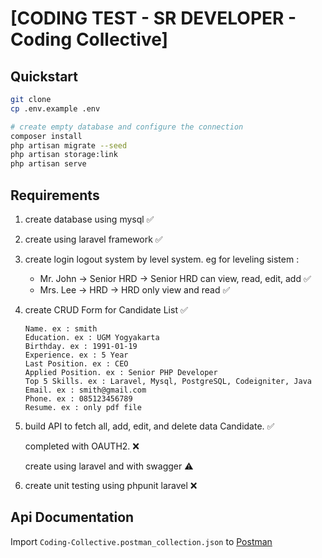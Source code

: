 # [CODING TEST - SR DEVELOPER - Coding Collective]

## Quickstart
```sh
git clone
cp .env.example .env

# create empty database and configure the connection
composer install
php artisan migrate --seed
php artisan storage:link
php artisan serve
```

## Requirements

1. create database using mysql :white_check_mark:
2. create using laravel framework :white_check_mark:
3. create login logout system by level system.
eg for leveling sistem :
    - Mr. John -> Senior HRD -> Senior HRD can view, read, edit, add :white_check_mark:
    - Mrs. Lee -> HRD -> HRD only view and read :white_check_mark:
4. create CRUD Form for Candidate List :white_check_mark:

    ```
    Name. ex : smith
    Education. ex : UGM Yogyakarta
    Birthday. ex : 1991-01-19
    Experience. ex : 5 Year
    Last Position. ex : CEO
    Applied Position. ex : Senior PHP Developer
    Top 5 Skills. ex : Laravel, Mysql, PostgreSQL, Codeigniter, Java
    Email. ex : smith@gmail.com
    Phone. ex : 085123456789
    Resume. ex : only pdf file
    ```

5. build API to fetch all, add, edit, and delete data Candidate. :white_check_mark:

    completed with OAUTH2. :x:
    
    create using laravel and with swagger :warning:

6. create unit testing using phpunit laravel :x:

## Api Documentation

Import `Coding-Collective.postman_collection.json` to [Postman](https://www.postman.com/downloads/)
